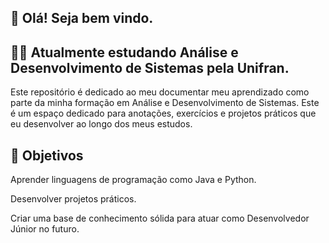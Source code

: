 ## 👋 Olá! Seja bem vindo.
## 👨‍💻 Atualmente estudando Análise e Desenvolvimento de Sistemas pela Unifran.
Este repositório é dedicado ao meu documentar meu aprendizado como parte da minha formação em Análise e Desenvolvimento de Sistemas. Este é um espaço dedicado para anotações, exercícios e projetos práticos que eu desenvolver ao longo dos meus estudos.

## 🎯 Objetivos
Aprender linguagens de programação como Java e Python.

Desenvolver projetos práticos.

Criar uma base de conhecimento sólida para atuar como Desenvolvedor Júnior no futuro.
